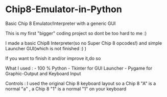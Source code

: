 # Chip8-Emulator-in-Python
Basic Chip 8 Emulator/Interpreter with a generic GUI

This is my first "bigger" coding project so dont be too hard to me :)

I made a basic Chip8 Interpreter(so no Super Chip 8 opcodes!) and simple Launcher GUI(which is not finished :) )

If you want to finish it and/or improve it,do so
               
What I used :  - 100 % Python
               - Tkinter for GUI Launcher
               - Pygame for Graphic-Output and Keyboard Input
               
Controls :  I used the original Chip 8 keyboard layout so a Chip 8 "A" is a normal "a" , a Chip 8 "1"  is a normal "1" on your keyboard              
               
